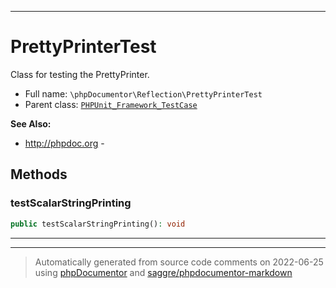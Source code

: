 ***

# PrettyPrinterTest

Class for testing the PrettyPrinter.



* Full name: `\phpDocumentor\Reflection\PrettyPrinterTest`
* Parent class: [`PHPUnit_Framework_TestCase`](../../PHPUnit_Framework_TestCase.md)

**See Also:**

* http://phpdoc.org - 




## Methods


### testScalarStringPrinting



```php
public testScalarStringPrinting(): void
```











***


***
> Automatically generated from source code comments on 2022-06-25 using [phpDocumentor](http://www.phpdoc.org/) and [saggre/phpdocumentor-markdown](https://github.com/Saggre/phpDocumentor-markdown)
